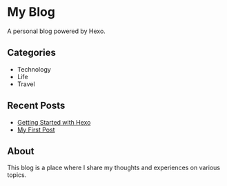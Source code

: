# My Blog

A personal blog powered by Hexo.

## Categories

- Technology
- Life
- Travel

## Recent Posts

- [Getting Started with Hexo](post1.md)
- [My First Post](post2.md)

## About

This blog is a place where I share my thoughts and experiences on various topics.